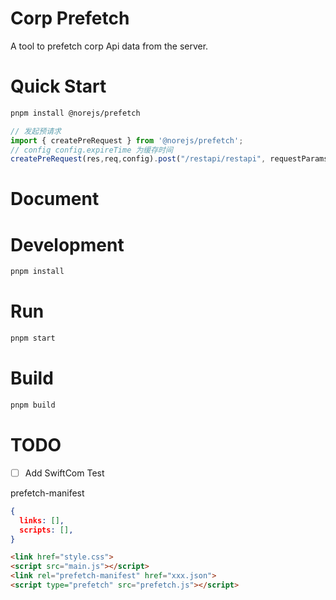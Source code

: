 # Corp Prefetch
A tool to prefetch corp Api data from the server.

# Quick Start

```bash
pnpm install @norejs/prefetch
```

```javascript
// 发起预请求
import { createPreRequest } from '@norejs/prefetch';
// config config.expireTime 为缓存时间
createPreRequest(res,req,config).post("/restapi/restapi", requestParams)

```

# Document


# Development
```bash
pnpm install
```
# Run
```bash
pnpm start
```

# Build
```bash
pnpm build
```

# TODO
- [ ] Add SwiftCom Test

prefetch-manifest
```json
{
  links: [],
  scripts: [],
}
```

```html
<link href="style.css">
<script src="main.js"></script>
<link rel="prefetch-manifest" href="xxx.json">
<script type="prefetch" src="prefetch.js"></script>
```
